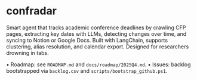 # confradar
Smart agent that tracks academic conference deadlines by crawling CFP pages, extracting key dates with LLMs, detecting changes over time, and syncing to Notion or Google Docs. Built with LangChain, supports clustering, alias resolution, and calendar export. Designed for researchers drowning in tabs.

• Roadmap: see `ROADMAP.md` and `docs/roadmap/2025Q4.md`.
• Issues: backlog bootstrapped via `backlog.csv` and `scripts/bootstrap_github.ps1`.

